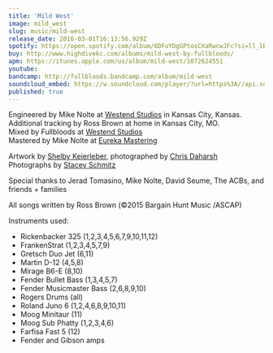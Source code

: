 ```yaml
---
title: 'Mild West'
image: mild_west
slug: music/mild-west
release_date: 2016-03-01T16:13:56.929Z
spotify: https://open.spotify.com/album/6DFuYDgGPtosCXaRwcwJFc?si=ll_lBk18RVyAhpnalhzybg
buy: http://www.highdivekc.com/albums/mild-west-by-fullbloods/
apm: https://itunes.apple.com/us/album/mild-west/1072624551
youtube:
bandcamp: http://fullbloods.bandcamp.com/album/mild-west
soundcloud_embed: https://w.soundcloud.com/player/?url=https%3A//api.soundcloud.com/playlists/86662207&amp;amp;color=ff5500&amp;amp;auto_play=false&amp;amp;hide_related=false&amp;amp;show_comments=true&amp;amp;show_user=true&amp;amp;show_reposts=false
published: true
---
```


Engineered by Mike Nolte at [Westend Studios](http://westendstudio.com) in Kansas City, Kansas.  
Additional tracking by Ross Brown at home in Kansas City, MO.  
Mixed by Fullbloods at [Westend Studios](http://westendstudio.com)  
Mastered by Mike Nolte at [Eureka Mastering](http://eurekamastering.com)

Artwork by [Shelby Keierleber](http://shelbykeierleber.com), photographed by [Chris Daharsh](https://www.chrisdaharsh.com)  
Photographs by [Stacey Schmitz](http://www.staceyschmitz.com)

Special thanks to Jerad Tomasino, Mike Nolte, David Seume, The ACBs, and friends + families

All songs written by Ross Brown (&copy;2015 Bargain Hunt Music /ASCAP)

Instruments used:

- Rickenbacker 325 (1,2,3,4,5,6,7,9,10,11,12)</li>
- FrankenStrat (1,2,3,4,5,7,9)</li>
- Gretsch Duo Jet (6,11)</li>
- Martin D-12 (4,5,8)</li>
- Mirage B6-E (8,10)</li>
- Fender Bullet Bass (1,3,4,5,7)</li>
- Fender Musicmaster Bass (2,6,8,9,10)</li>
- Rogers Drums (all)</li>
- Roland Juno 6 (1,2,4,6,8,9,10,11)</li>
- Moog Minitaur (11)</li>
- Moog Sub Phatty (1,2,3,4,6)</li>
- Farfisa Fast 5 (12)</li>
- Fender and Gibson amps</li>
